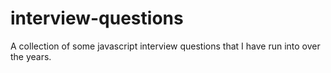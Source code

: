 # interview-questions
A collection of some javascript interview questions that I have run into over the years.
